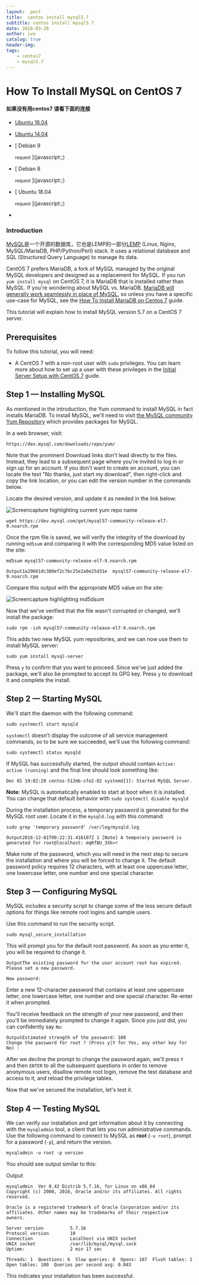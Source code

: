 ```yaml
---
layout:  post
title:  centos install mysql5.7
subtitle: centos install mysql5.7 
date: 2018-03-28
author: ivo
catalog: true
header-img:
tags:
    - centos7 
    - mysql5.7
---
```

# How To Install MySQL on CentOS 7

#### 如果没有用centos7 请看下面的连接

* [    Ubuntu 16.04
        ](https://www.digitalocean.com/community/tutorials/how-to-install-mysql-on-ubuntu-16-04)
* [    Ubuntu 14.04
        ](https://www.digitalocean.com/community/tutorials/how-to-install-mysql-on-ubuntu-14-04)
* [    Debian 9

    <small class="versioned-tutorial-group-navigation__request" data-tutorial-request-status-indicator="">request</small>
      ](javascript:;)

* [    Debian 8

    <small class="versioned-tutorial-group-navigation__request" data-tutorial-request-status-indicator="">request</small>
      ](javascript:;)

* [    Ubuntu 18.04

    <small class="versioned-tutorial-group-navigation__request" data-tutorial-request-status-indicator="">request</small>
      ](javascript:;)

* 

### Introduction

[MySQL](https://www.mysql.com/)是一个开源的数据库，它也是LEMP的一部分[LEMP](https://www.digitalocean.com/community/tutorials/how-to-install-linux-nginx-mysql-php-lemp-stack-on-centos-7) (Linux, Nginx, MySQL/MariaDB, PHP/Python/Perl) stack. It uses a relational database and SQL (Structured Query Language) to manage its data.

CentOS 7 prefers MariaDB, a fork of MySQL managed by the original MySQL developers and designed as a replacement for MySQL. If you run `yum install mysql` on CentOS 7, it is MariaDB that is installed rather than MySQL. If you're wondering about MySQL vs. MariaDB, [MariaDB will generally work seamlessly in place of MySQL](https://mariadb.com/kb/en/mariadb/mariadb-vs-mysql-compatibility/), so unless you have a specific use-case for MySQL, see the [How To Install MariaDB on Centos 7](https://www.digitalocean.com/community/tutorials/how-to-install-mariadb-on-centos-7) guide.

This tutorial will explain how to install MySQL version 5.7 on a CentOS 7 server.

## Prerequisites

To follow this tutorial, you will need:

* A CentOS 7 with a non-root user with `sudo` privileges. You can learn more about how to set up a user with these privileges in the [Initial Server Setup with CentOS 7](https://www.digitalocean.com/community/tutorials/initial-server-setup-with-centos-7) guide.

## Step 1 — Installing MySQL

As mentioned in the introduction,  the Yum command to install MySQL in fact installs MariaDB. To install MySQL, we'll need to visit [the MySQL community Yum Repository](https://dev.mysql.com/downloads/repo/yum/) which provides packages for MySQL.

In a web browser, visit:

```
https://dev.mysql.com/downloads/repo/yum/
```

Note that the prominent Download links don't lead directly to the files. Instead, they lead to a subsequent page where you're invited to log in or sign up for an account. If you don't want to create an account, you can locate the text "No thanks, just start my download", then right-click and copy the link location, or you can edit the version number in the commands below.

Locate the desired version, and update it as needed in the link below:

![Screencapture highlighting current yum repo name](https://assets.digitalocean.com/articles/mysql-centos7/repo-name-small.png)

```
wget https://dev.mysql.com/get/mysql57-community-release-el7-9.noarch.rpm
```

Once the rpm file is saved, we will verify the integrity of the download by running `md5sum` and comparing it with the corresponding MD5 value listed on the site:

```
md5sum mysql57-community-release-el7-9.noarch.rpm
```

```
Output1a29601dc380ef2c7bc25e2a0e25d31e  mysql57-community-release-el7-9.noarch.rpm
```

Compare this output with the appropriate MD5 value on the site:

![Screencapture highlighting md5dsum](https://assets.digitalocean.com/articles/mysql-centos7/md5-sum-small.png)

Now that we've verified that the file wasn't corrupted or changed, we'll install the package:

```
sudo rpm -ivh mysql57-community-release-el7-9.noarch.rpm
```

This adds two new MySQL yum repositories, and we can now use them to install MySQL server:

```
sudo yum install mysql-server
```

Press `y` to confirm that you want to proceed. Since we've just added the package, we'll also be prompted to accept its GPG key. Press `y` to download it and complete the install.

## Step 2 — Starting MySQL

We'll start the daemon with the following command:

```
sudo systemctl start mysqld
```

`systemctl` doesn't display the outcome of all service management commands, so to be sure we succeeded, we'll use the following command:

```
sudo systemctl status mysqld
```

If MySQL has successfully started, the output should contain `Active: active (running)` and the final line should look something like:

```
Dec 01 19:02:20 centos-512mb-sfo2-02 systemd[1]: Started MySQL Server.
```

**Note:** MySQL is automatically enabled to start at boot when it is installed. You can change that default behavior with `sudo systemctl disable mysqld`  

During the installation process, a temporary password is generated for the MySQL root user. Locate it in the `mysqld.log` with this command:

```
sudo grep 'temporary password' /var/log/mysqld.log
```

```
Output2016-12-01T00:22:31.416107Z 1 [Note] A temporary password is generated for root@localhost: mqRfBU_3Xk>r
```

Make note of the password, which you will need in the next step to secure the installation and where you will be forced to change it. The default password policy requires 12 characters, with at least one uppercase letter, one lowercase letter, one number and one special character.

## Step 3 — Configuring MySQL

MySQL includes a security script to change some of the less secure default options for things like remote root logins and sample users.

Use this command to run the security script.

```
sudo mysql_secure_installation
```

This will prompt you for the default root password. As soon as you enter it, you will be required to change it.

```
OutputThe existing password for the user account root has expired. Please set a new password.

New password:
```

Enter a new 12-character password that contains at least one uppercase letter, one lowercase letter, one number and one special character. Re-enter it when prompted.

You'll receive feedback on the strength of your new password, and then you'll be immediately prompted to change it again. Since you just did, you can confidently say `No`:

```
OutputEstimated strength of the password: 100
Change the password for root ? (Press y|Y for Yes, any other key for No) :
```

After we decline the prompt to change the password again, we'll press `Y` and then `ENTER` to all the subsequent questions in order to remove anonymous users, disallow remote root login, remove the test database and access to it, and reload the privilege tables.

Now that we've secured the installation, let's test it.

## Step 4 — Testing MySQL

We can verify our installation and get information about it by connecting with the `mysqladmin` tool,  a client that lets you run administrative commands. Use the following command to connect to MySQL as **root** (`-u root`), prompt for a password (`-p`), and return the version.

```
mysqladmin -u root -p version
```

You should see output similar to this:

Output

```
mysqladmin  Ver 8.42 Distrib 5.7.16, for Linux on x86_64
Copyright (c) 2000, 2016, Oracle and/or its affiliates. All rights reserved.

Oracle is a registered trademark of Oracle Corporation and/or its
affiliates. Other names may be trademarks of their respective
owners.

Server version          5.7.16
Protocol version        10
Connection              Localhost via UNIX socket
UNIX socket             /var/lib/mysql/mysql.sock
Uptime:                 2 min 17 sec

Threads: 1  Questions: 6  Slow queries: 0  Opens: 107  Flush tables: 1  Open tables: 100  Queries per second avg: 0.043
```

This indicates your installation has been successful. 

## 
